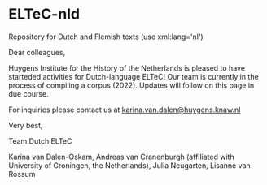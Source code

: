 # ELTeC-nld

Repository for Dutch and Flemish texts (use xml:lang='nl')

Dear colleagues,

Huygens Institute for the History of the Netherlands is pleased to have starteded activities for Dutch-language ELTeC! Our team is currently in the process of compiling a corpus (2022). Updates will follow on this page in due course.

For inquiries please contact us at karina.van.dalen@huygens.knaw.nl

Very best,

Team Dutch ELTeC

Karina van Dalen-Oskam,
Andreas van Cranenburgh (affiliated with University of Groningen, the Netherlands),
Julia Neugarten,
Lisanne van Rossum

